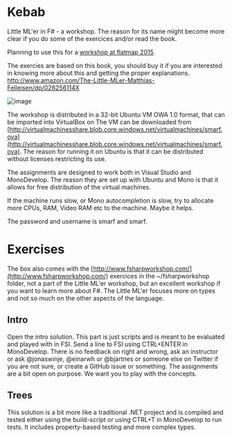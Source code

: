 # Kebab
Little ML'er in F# - a workshop.
The reason for its name might become more clear if you do some of the exercices and/or read the book.

Planning to use this for a [workshop at flatmap 2015](http://2015.flatmap.no/bjartnes.html#session)

The exercies are based on this book, you should buy it if you are interested in knowing more about this and getting the proper explanations. 
http://www.amazon.com/The-Little-MLer-Matthias-Felleisen/dp/026256114X

![image](https://mitpress.mit.edu/sites/default/files/9780262561143.jpg)

The workshop is distributed in a 32-bit Ubuntu VM OWA 1.0 format, that can be imported into VirtualBox on 
The VM can be downloaded from [http://virtualmachinesshare.blob.core.windows.net/virtualmachines/smarf.ova](http://virtualmachinesshare.blob.core.windows.net/virtualmachines/smarf.ova). The reason for running it on Ubuntu is that it can be distributed without licenses restricting its use. 

The assignments are designed to work both in Visual Studio and MonoDevelop. The reason they are set up with Ubuntu and Mono is that it allows for free distribution of the virtual machines.

If the machine runs slow, or Mono autocompletion is slow, try to allocate more CPUs, RAM, Video RAM etc to the machine. Maybe it helps.

The password and username is smarf and smarf. 

# Exercises

The box also comes with the [http://www.fsharpworkshop.com/](http://www.fsharpworkshop.com/) exercices in the ~/fsharpworkshop folder, not a part of the Little ML'er workshop, but an excellent workshop if you want to learn more about F#. The Little ML'er focuses more on types and not so much on the other aspects of the language.

## Intro

Open the intro solution. This part is just scripts and is meant to be evaluated and played with in FSI. Send a line to FSI using CTRL+ENTER in MonoDevelop. There is no feedback on right and wrong, ask an instructor or ask @jonaswinje, @einarwh or @bjartnes or someone else on Twitter if  you are not sure, or create a GitHub issue or something. The assignments are a bit open on purpose. We want you to play with the concepts.

## Trees

This solution is a bit more like a traditional .NET project and is compiled and tested either using the build-script or using CTRL+T in MonoDevelop to run tests. It includes property-based testing and more complex types.




